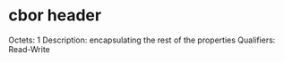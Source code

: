 # cbor header

Octets: 1
Description: encapsulating the rest of the properties
Qualifiers: Read-Write